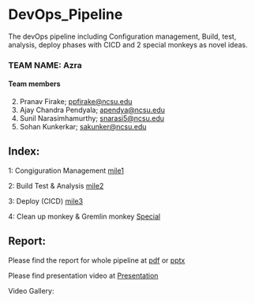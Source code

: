 # DevOps_Pipeline
The devOps pipeline including Configuration management, Build, test, analysis, deploy phases with CICD and 2 special monkeys as novel ideas.


### TEAM NAME:   Azra

#### Team members

2. Pranav Firake; ppfirake@ncsu.edu
3. Ajay Chandra Pendyala; apendya@ncsu.edu
4. Sunil Narasimhamurthy; snarasi5@ncsu.edu
5. Sohan Kunkerkar; sakunker@ncsu.edu


## Index:

1: Congiguration Management [mile1](https://github.com/pranav-firake/DevOps_Pipeline/tree/master/Mile1-%20CONFIGURATION_MANAGEMENT)

2: Build Test & Analysis [mile2](https://github.com/pranav-firake/DevOps_Pipeline/tree/master/Mile2-%20BUILD%20TEST%20ANALYSIS)

3: Deploy (CICD) [mile3](https://github.com/pranav-firake/DevOps_Pipeline/tree/master/Mile3-%20DEPLOY)

4: Clean up monkey & Gremlin monkey [Special](https://github.com/pranav-firake/DevOps_Pipeline/tree/master/Mile4-%20CleanUp%20Monkey%20%26%20Gremlin%20Monkey) 

## Report: 

Please find the report for whole pipeline at [pdf](https://github.com/pranav-firake/DevOps_Pipeline/blob/master/Mile4-%20CleanUp%20Monkey%20&%20Gremlin%20Monkey/Devops%20project.pdf)
or [pptx](https://github.com/pranav-firake/DevOps_Pipeline/blob/master/Mile4-%20CleanUp%20Monkey%20&%20Gremlin%20Monkey/Devops%20project.pptx)


Please find presentation video at [Presentation](https://www.youtube.com/watch?v=prwYZsg7wu4)

Video Gallery: 


